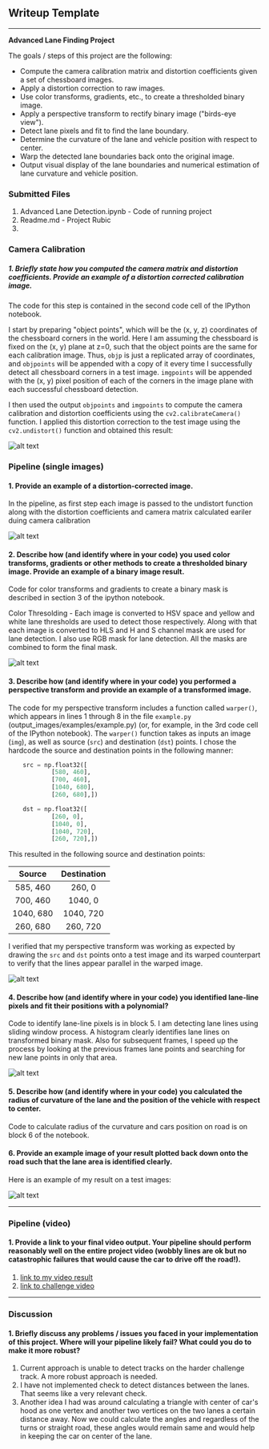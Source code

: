 ## Writeup Template
---

**Advanced Lane Finding Project**

The goals / steps of this project are the following:

* Compute the camera calibration matrix and distortion coefficients given a set of chessboard images.
* Apply a distortion correction to raw images.
* Use color transforms, gradients, etc., to create a thresholded binary image.
* Apply a perspective transform to rectify binary image ("birds-eye view").
* Detect lane pixels and fit to find the lane boundary.
* Determine the curvature of the lane and vehicle position with respect to center.
* Warp the detected lane boundaries back onto the original image.
* Output visual display of the lane boundaries and numerical estimation of lane curvature and vehicle position.

[//]: # (Image References)

[image1]: ./project_images/camera_calibration.png "Camera Calibration"
[image2]: ./project_images/undistorted_images.png "Undistorted Image"
[image3]: ./project_images/color_thresholds.png "Color Thresholds"
[image4]: ./project_images/prespective_transform.png "Prespective Transform"
[image5]: ./project_images/lane_detection.png "Warp Example"
[image6]: ./project_images/test_image_lane_output.png "Lane Output"
[image7]: ./examples/example_output.jpg "Output"
[video1]: ./project_video_out.mp4 "Video"


### Submitted Files
1. Advanced Lane Detection.ipynb - Code of running project
2. Readme.md - Project Rubic
3.

### Camera Calibration

##### 1. Briefly state how you computed the camera matrix and distortion coefficients. Provide an example of a distortion corrected calibration image.

The code for this step is contained in the second code cell of the IPython notebook.

I start by preparing "object points", which will be the (x, y, z) coordinates of the chessboard corners in the world. Here I am assuming the chessboard is fixed on the (x, y) plane at z=0, such that the object points are the same for each calibration image.  Thus, `objp` is just a replicated array of coordinates, and `objpoints` will be appended with a copy of it every time I successfully detect all chessboard corners in a test image.  `imgpoints` will be appended with the (x, y) pixel position of each of the corners in the image plane with each successful chessboard detection.  

I then used the output `objpoints` and `imgpoints` to compute the camera calibration and distortion coefficients using the `cv2.calibrateCamera()` function.  I applied this distortion correction to the test image using the `cv2.undistort()` function and obtained this result:


![alt text][image1]


### Pipeline (single images)

#### 1. Provide an example of a distortion-corrected image.

In the pipeline, as first step each image is passed to the undistort function along with the distortion coefficients and camera matrix calculated eariler duing camera calibration

![alt text][image2]

#### 2. Describe how (and identify where in your code) you used color transforms, gradients or other methods to create a thresholded binary image.  Provide an example of a binary image result.

Code for color transforms and gradients to create a binary mask is described in section 3 of the ipython notebook.

Color Thresolding - Each image is converted to HSV space and yellow and white lane thresholds are used to detect those respectively. Along with that each image is converted to HLS and H and S channel mask are used for lane detection. I also use RGB mask for lane detection. All the masks are combined to form the final mask.

![alt text][image3]

#### 3. Describe how (and identify where in your code) you performed a perspective transform and provide an example of a transformed image.

The code for my perspective transform includes a function called `warper()`, which appears in lines 1 through 8 in the file `example.py` (output_images/examples/example.py) (or, for example, in the 3rd code cell of the IPython notebook).  The `warper()` function takes as inputs an image (`img`), as well as source (`src`) and destination (`dst`) points.  I chose the hardcode the source and destination points in the following manner:

```python
    src = np.float32([
            [580, 460],
            [700, 460],
            [1040, 680],
            [260, 680],])

    dst = np.float32([
            [260, 0],
            [1040, 0],
            [1040, 720],
            [260, 720],])
```

This resulted in the following source and destination points:

| Source        | Destination   |
|:-------------:|:-------------:|
| 585, 460      | 260, 0        |
| 700, 460      | 1040, 0      |
| 1040, 680     | 1040, 720      |
| 260, 680     | 260, 720        |

I verified that my perspective transform was working as expected by drawing the `src` and `dst` points onto a test image and its warped counterpart to verify that the lines appear parallel in the warped image.

![alt text][image4]

#### 4. Describe how (and identify where in your code) you identified lane-line pixels and fit their positions with a polynomial?

Code to identify lane-line pixels is in block 5. I am detecting lane lines using sliding window process. A histogram clearly identifies lane lines on transformed binary mask. Also for subsequent frames, I speed up the process by looking at the previous frames lane points and searching for new lane points in only that area.


![alt text][image5]

#### 5. Describe how (and identify where in your code) you calculated the radius of curvature of the lane and the position of the vehicle with respect to center.

Code to calculate radius of the curvature and cars position on road is on block 6 of the notebook.

#### 6. Provide an example image of your result plotted back down onto the road such that the lane area is identified clearly.

 Here is an example of my result on a test images:

![alt text][image6]

---

### Pipeline (video)

#### 1. Provide a link to your final video output.  Your pipeline should perform reasonably well on the entire project video (wobbly lines are ok but no catastrophic failures that would cause the car to drive off the road!).

 1. [link to my video result](./project_video_out.mp4)
 2. [link to challenge video](./challenge_video_out.mp4)
---

### Discussion

#### 1. Briefly discuss any problems / issues you faced in your implementation of this project.  Where will your pipeline likely fail?  What could you do to make it more robust?

1. Current approach is unable to detect tracks on the harder challenge track. A more robust approach is needed.
2. I have not implemented check to detect distances between the lanes. That seems like a very relevant check.
3. Another idea I had was around calculating a triangle with center of car's hood as one vertex and another two vertices on the two lanes a certain distance away. Now we could calculate the angles and regardless of the turns or straight road, these angles would remain same and would help in keeping the car on center of the lane. 
